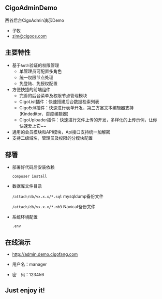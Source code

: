 ## CigoAdminDemo
西谷后台CigoAdmin演示Demo

- 子牧
- zim@cigoos.com

## 主要特性

* 基于`Auth`验证的权限管理
    * 单管理员可配置多角色
    * 统一权限节点处理
    * 免登陆、免授权配置
* 方便快捷的前端组件
    * 完善的后台菜单及权限节点管理模块
    * CigoList插件：快速搭建后台数据检索列表
    * CigoEdit插件：快速进行表单开发，第三方富文本编辑器支持(Kindeditor、百度编辑器)
    * CigoUploader插件：快速进行文件上传的开发，多样化的上传示例，让你快速爱上它~~
* 通用的会员模块和API模块，Api接口支持统一加解密
* 支持二级域名，管理员及权限的分模块配置


## 部署
- 部署好代码后安装依赖

    `composer install`
- 数据库文件目录

    `/attach/db/vx.x.x/*.sql`   mysqldump备份文件
    
    `/attach/db/vx.x.x/*.nb3`   Navicat备份文件
    
- 系统环境配置

    `.env`

## **在线演示**

- http://admin.demo.cigofang.com

- 用户名：manager
- 密　码：123456

## Just enjoy it!
